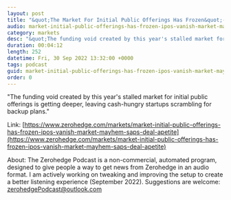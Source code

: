```yaml
---
layout: post
title: "&quot;The Market For Initial Public Offerings Has Frozen&quot;- IPOs Vanish As Market Mayhem Saps Deal Appetite"
audio: market-initial-public-offerings-has-frozen-ipos-vanish-market-mayhem-saps-deal-apetite-0
category: markets
desc: "&quot;The funding void created by this year's stalled market for initial public offerings is getting deeper, leaving cash-hungry startups scrambling for backup plans.&quot;"
duration: 00:04:12
length: 252
datetime: Fri, 30 Sep 2022 13:32:00 +0000
tags: podcast
guid: market-initial-public-offerings-has-frozen-ipos-vanish-market-mayhem-saps-deal-apetite-0
order: 0
---
```

&quot;The funding void created by this year's stalled market for initial public offerings is getting deeper, leaving cash-hungry startups scrambling for backup plans.&quot;

Link: [https://www.zerohedge.com/markets/market-initial-public-offerings-has-frozen-ipos-vanish-market-mayhem-saps-deal-apetite](https://www.zerohedge.com/markets/market-initial-public-offerings-has-frozen-ipos-vanish-market-mayhem-saps-deal-apetite)

About: The Zerohedge Podcast is a non-commercial, automated program, designed to give people a way to get news from Zerohedge in an audio format.  I am actively working on tweaking and improving the setup to create a better listening experience (September 2022).  Suggestions are welcome: [zerohedgePodcast@outlook.com](mailto:zerohedgePodcast@outlook.com)